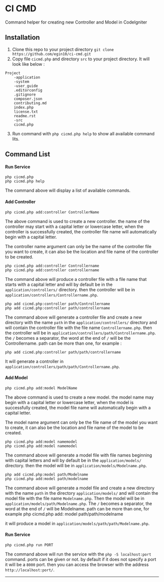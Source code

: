 # CI CMD

Command helper for creating new Controller and Model in CodeIgniter

## Installation

1. Clone this repo to your project directory `git clone https://github.com/egin10/ci-cmd.git`
2. Copy file `cicmd.php` and directory `src` to your project directory. It will look like below :

```
Project
    -application
    -system
    -user_guide
    .editorconfig
    .gitignore
    composer.json
    contributing.md
    index.php
    license.txt
    readme.rst
    -src
    cicmd.php
```

3. Run command with `php cicmd.php help` to show all available command lits.

## Command List

#### Run Service

    php cicmd.php
    php cicmd.php help

The command above will display a list of available commands.

#### Add Controller

    php cicmd.php add:controller ControllerName

The above command is used to create a new controller. the name of the controller may start with a capital letter or lowercase letter, when the controller is successfully created, the controller file name will automatically begin with a capital letter.

The controller name argument can only be the name of the controller file you want to create, it can also be the location and file name of the controller to be created.

    php cicmd.php add:controller Controllername
    php cicmd.php add:controller controllername

The command above will produce a controller file with a file name that starts with a capital letter and will by default be in the `application/controllers/` directory. then the controller will be in `application/controllers/Controllername.php`.

    php add cicmd.php:controller path/Controllername
    php add cicmd.php:controller path/controllername

The command above will generate a controller file and create a new directory with the name `path` in the `application/controllers/` directory and will contain the controller file with the file name `Controllername.php`. then the controller will be in `application/controllers/path/Controllername.php`. the `/` becomes a separator, the word at the end of `/` will be the Controllername. path can be more than one, for example :

    php add cicmd.php:controller path/path/controllername

It will generate a controller in `application/controllers/path/path/Controllername.php`.

#### Add Model

    php cicmd.php add:model ModelName

The above command is used to create a new model. the model name may begin with a capital letter or lowercase letter, when the model is successfully created, the model file name will automatically begin with a capital letter.

The model name argument can only be the file name of the model you want to create, it can also be the location and file name of the model to be created.

    php cicmd.php add:model namemodel
    php cicmd.php add:model namemodel

The command above will generate a model file with file names beginning with capital letters and will by default be in the `application/models/` directory. then the model will be in `application/models/Modelname.php`.

    php add cicmd.php:model path/Modelname
    php cicmd.php add:model path/modelname

The command above will generate a model file and create a new directory with the name `path` in the directory `application/models/` and will contain the model file with the file name `Modelname.php`. Then the model will be in `application/models/path/Modelname.php`.
The `/` becomes a separator, the word at the end of `/` will be Modelname. path can be more than one, for example
php cicmd.php add: model path/path/modelname

it will produce a model in `application/models/path/path/Modelname.php`.

#### Run Service

    php cicmd.php run PORT

The command above will run the service with the `php -S localhost:port` command. ports can be given or not. by default if it does not specify a port it will be a `8000` port. then you can access the browser with the address `http://localhost:port/`.

---
